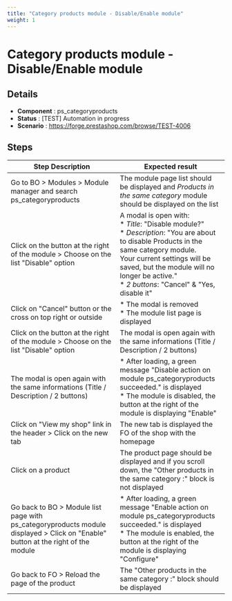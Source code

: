 ```yaml
---
title: "Category products module - Disable/Enable module"
weight: 1
---
```


# Category products module - Disable/Enable module
## Details
* **Component** : ps_categoryproducts
* **Status** : [TEST] Automation in progress
* **Scenario** : https://forge.prestashop.com/browse/TEST-4006

## Steps
| Step Description | Expected result |
| ----- | ----- |
| Go to BO > Modules > Module manager and search ps_categoryproducts | The module page list should be displayed and *Products in the same category* module should be displayed on the list |
| Click on the button at the right of the module > Choose on the list "Disable" option | A modal is open with:<br> * *Title*: "Disable module?"<br> * *Description*: "You are about to disable Products in the same category module.<br>Your current settings will be saved, but the module will no longer be active."<br> * *2 buttons*: "Cancel" & "Yes, disable it" |
| Click on "Cancel" button or the cross on top right or outside | * The modal is removed<br> * The module list page is displayed |
| Click on the button at the right of the module > Choose on the list "Disable" option | The modal is open again with the same informations (Title / Description / 2 buttons) |
| The modal is open again with the same informations (Title / Description / 2 buttons) | * After loading, a green message "Disable action on module ps_categoryproducts succeeded." is displayed<br> * The module is disabled, the button at the right of the module is displaying "Enable" |
| Click on "View my shop" link in the header > Click on the new tab | The new tab is displayed the FO of the shop with the homepage |
| Click on a product | The product page should be displayed and if you scroll down, the "Other products in the same category :" block is not displayed |
| Go back to BO > Module list page with ps_categoryproducts module displayed > Click on "Enable" button at the right of the module | * After loading, a green message "Enable action on module ps_categoryproducts succeeded." is displayed<br> * The module is enabled, the button at the right of the module is displaying "Configure" |
| Go back to FO > Reload the page of the product | The "Other products in the same category :" block should be displayed |
